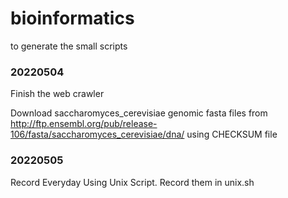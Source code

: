 # bioinformatics
to generate the small scripts

### 20220504

Finish the web crawler

Download saccharomyces_cerevisiae genomic fasta files from  http://ftp.ensembl.org/pub/release-106/fasta/saccharomyces_cerevisiae/dna/ using CHECKSUM file

### 20220505 

Record Everyday Using Unix Script.  Record them in unix.sh
